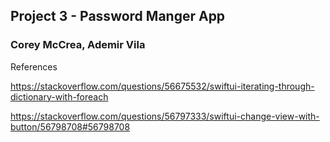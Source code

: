 ## Project 3 - Password Manger App
### Corey McCrea, Ademir Vila
References

https://stackoverflow.com/questions/56675532/swiftui-iterating-through-dictionary-with-foreach

https://stackoverflow.com/questions/56797333/swiftui-change-view-with-button/56798708#56798708
